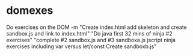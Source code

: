 # domexes
Do exercises on the DOM
-m "Create index.html add skeleton and create sandbox.js and link to index.html" 
"Do java first 32 mins of ninja #2 exercises"
"complete #2 sandbox.js and #3 sandboxa.js jscript ninja exercises including var versus let/const Create sandboxb.js"